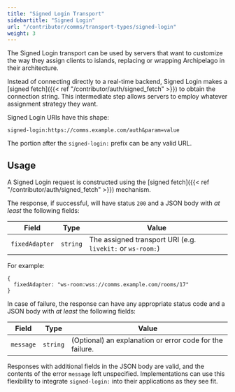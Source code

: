 ```yaml
---
title: "Signed Login Transport"
sidebartitle: "Signed Login"
url: "/contributor/comms/transport-types/signed-login"
weight: 3
---
```


The Signed Login transport can be used by servers that want to customize the way they assign clients to islands, replacing or wrapping Archipelago in their architecture.

Instead of connecting directly to a real-time backend, Signed Login makes a [signed fetch]({{< ref "/contributor/auth/signed_fetch" >}}) to obtain the connection string. This intermediate step allows servers to employ whatever assignment strategy they want.

Signed Login URIs have this shape:

```
signed-login:https://comms.example.com/auth&param=value
```

The portion after the `signed-login:` prefix can be any valid URL.


## Usage

A Signed Login request is constructed using the [signed fetch]({{< ref "/contributor/auth/signed_fetch" >}}) mechanism.

The response, if successful, will have status `200` and a JSON body with _at least_ the following fields:


| Field | Type | Value
| ----- | --- | --- |
| `fixedAdapter` | `string` | The assigned transport URI (e.g. `livekit:` or `ws-room:`)


For example:

```
{ 
  fixedAdapter: "ws-room:wss://comms.example.com/rooms/17"
}
```

In case of failure, the response can have any appropriate status code and a JSON body with _at least_ the following fields:

| Field | Type | Value
| ----- | --- | --- |
| `message` | `string` | (Optional) an explanation or error code for the failure.

Responses with additional fields in the JSON body are valid, and the contents of the error `message` left unspecified. Implementations can use this flexibility to integrate `signed-login:` into their applications as they see fit.
